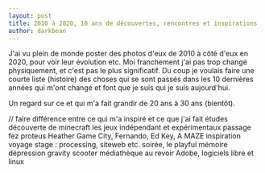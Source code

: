 ```yaml
---
layout: post
title: 2010 à 2020, 10 ans de découvertes, rencontres et inspirations
author: darkbean
---
```


J'ai vu plein de monde poster des photos d'eux de 2010 à côté d'eux en 2020, pour voir leur évolution etc. Moi franchement j'ai pas trop changé physiquement, et c'est pas le plus significatif. Du coup je voulais faire une courte liste (histoire) des choses qui se sont passés dans les 10 dernières années qui m'ont changé et font que je suis qui je suis aujourd'hui.

Un regard sur ce et qui m'a fait grandir de 20 ans à 30 ans (bientôt).


// faire différence entre ce qui m'a inspiré et ce que j'ai fait
études
découverte de minecraft
les jeux indépendant et expérimentaux
passage
fez
proteus
Heather
Game City, Fernando, Ed Key, A MAZE
inspiration voyage stage : processing, siteweb etc.
soirée, le playful
mémoire
dépression
gravity scooter
médiathèque
au revoir Adobe, logiciels libre et linux
